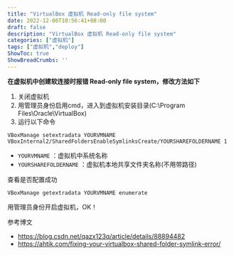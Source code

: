 ```yaml
---
title: "VirtualBox 虚拟机 Read-only file system"
date: 2022-12-06T10:56:41+08:00
draft: false
description: "VirtualBox 虚拟机 Read-only file system"
categories: ["虚拟机"]
tags: ["虚拟机","deploy"]
ShowToc: true
ShowBreadCrumbs: ''
---
```


**在虚拟机中创建软连接时报错 Read-only file system，修改方法如下**

1. 关闭虚拟机
2. 用管理员身份启用cmd，进入到虚拟机安装目录(C:\Program Files\Oracle\VirtualBox)
3. 运行以下命令

```shell
VBoxManage setextradata YOURVMNAME VBoxInternal2/SharedFoldersEnableSymlinksCreate/YOURSHAREFOLDERNAME 1
```
- `YOURVMNAME` ：虚拟机中系统名称
- `YOURSHAREFOLDERNAME` ：虚拟机本地共享文件夹名称(不用带路径)

查看是否配置成功

```shell
VBoxManage getextradata YOURVMNAME enumerate
```

用管理员身份开启虚拟机，OK！

参考博文  
- <a href="https://blog.csdn.net/qazx123q/article/details/88894482" target="_blank">https://blog.csdn.net/qazx123q/article/details/88894482</a>
- <a href="https://ahtik.com/fixing-your-virtualbox-shared-folder-symlink-error/" target="_blank">https://ahtik.com/fixing-your-virtualbox-shared-folder-symlink-error/</a>
